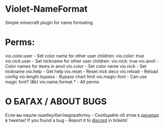 # Violet-NameFormat
 Simple minecraft plugin for name formating

# Perms:
vio.color.user - Set color name for other user
  children: vio.color: true
vio.nick.user - Set nickname for other user
  children: vio.nick: true
vio.anvil - Color names for items in anvil
vio.color - Set color name
vio.nick - Set nickname
vio.help - Get help
vio.reset - Reset nick deco
vio.reload - Reload config
vio.length.bypass - Bypass chart limit
vio.magic-font - Can use magic font? (&k)
vio.name.format.* - All perms

# О БАГАХ / ABOUT BUGS
Если вы нашли ошибку/баг/недоработку - Сообщайте об этом в [дискорд](https://discord.gg/MEBkvJbe4P) в тикетах!
If you found a bug - Report it to [discord](https://discord.gg/MEBkvJbe4P) in tickets!

